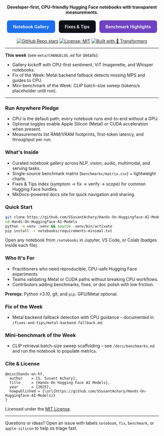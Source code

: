<div align="center">

<p><strong>Developer-first, CPU-friendly Hugging Face notebooks with transparent measurements.</strong></p>

<p>
  <a href="/docs/gallery.md" style="padding:12px 20px;margin:4px;display:inline-block;border-radius:8px;background:#1f6feb;color:#fff;text-decoration:none;font-weight:600;">Notebook Gallery</a>
  <a href="/docs/fixes-and-tips.md" style="padding:12px 20px;margin:4px;display:inline-block;border-radius:8px;background:#0d1117;color:#fff;text-decoration:none;font-weight:600;">Fixes &amp; Tips</a>
  <a href="/docs/benchmarks.md" style="padding:12px 20px;margin:4px;display:inline-block;border-radius:8px;background:#6f42c1;color:#fff;text-decoration:none;font-weight:600;">Benchmark Highlights</a>
</p>

[![GitHub Repo stars](https://img.shields.io/github/stars/SSusantAchary/Hands-On-Huggingface-AI-Models?style=social)](https://github.com/SSusantAchary/Hands-On-Huggingface-AI-Models)
[![License: MIT](https://img.shields.io/badge/License-MIT-yellow.svg)](LICENSE)
[![Built with 🤗 Transformers](https://img.shields.io/badge/Built%20with-%F0%9F%A4%97%20Transformers-ff4a9c.svg)](https://huggingface.co/transformers)

</div>

---

**This week** (see `meta/CHANGELOG.md` for details):
- Gallery kickoff with CPU-first sentiment, ViT Imagenette, and Whisper notebooks.
- Fix of the Week: Metal backend fallback detects missing MPS and guides to CPU.
- Mini-benchmark of the Week: CLIP batch-size sweep (tokens/s placeholder until run).

---

### Run Anywhere Pledge
- CPU is the default path; every notebook runs end-to-end without a GPU.
- Optional toggles enable Apple Silicon (Metal) or CUDA acceleration when present.
- Measurements list RAM/VRAM footprints, first-token latency, and throughput per run.

### What's Inside
- Curated notebook gallery across NLP, vision, audio, multimodal, and serving tasks.
- Single-source benchmark matrix (`benchmarks/matrix.csv`) + lightweight charts.
- Fixes & Tips index (symptom → fix → verify → scope) for common Hugging Face hurdles.
- MkDocs-powered docs site for quick navigation and sharing.

### Quick Start
```bash
git clone https://github.com/SSusantAchary/Hands-On-Huggingface-AI-Models.git
cd Hands-On-Huggingface-AI-Models
python -m venv .venv && source .venv/bin/activate
pip install -r notebooks/requirements-minimal.txt
```
Open any notebook from `/notebooks` in Jupyter, VS Code, or Colab (badges inside each file).

### Who It's For
- Practitioners who need reproducible, CPU-safe Hugging Face experiments.
- Teams validating Metal or CUDA paths without breaking CPU workflows.
- Contributors adding benchmarks, fixes, or doc polish with low friction.

**Prereqs:** Python ≥3.10, git, and `pip`. GPU/Metal optional.

### Fix of the Week
- Metal backend fallback detection with CPU guidance – documented in `/fixes-and-tips/metal-backend-fallback.md`.

### Mini-benchmark of the Week
- CLIP retrieval batch-size sweep scaffolding – see `/docs/benchmarks.md` and run the notebook to populate metrics.

### Cite & License
```
@misc{hands-on-hf,
  author    = {S. Susant Achary},
  title     = {Hands-On Hugging Face AI Models},
  year      = {2025},
  howpublished = {\url{https://github.com/SSusantAchary/Hands-On-Huggingface-AI-Models}}
}
```
Licensed under the [MIT License](LICENSE).

---

Questions or ideas? Open an issue with labels `notebook`, `fix`, `benchmark`, or `apple-silicon` to help us triage fast.
